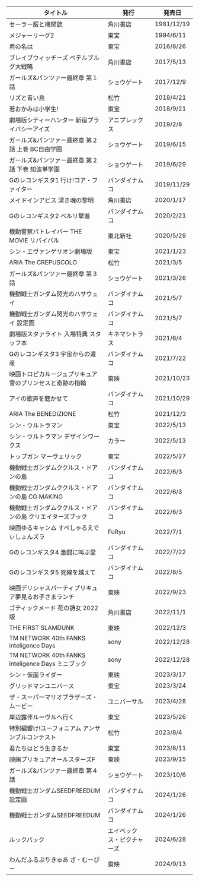 | タイトル | 発行 | 発売日 |
| ---- | ---- | ---- |
| セーラー服と機関銃 | 角川書店 | 1981/12/19 |
| メジャーリーグ2 | 東宝 | 1994/6/11 |
| 君の名は | 東宝 | 2016/8/26 |
| ブレイブウィッチーズ ペテルブルグ大戦略 | 角川書店 | 2017/5/13 |
| ガールズ&パンツァー最終章 第１話 | ショウゲート | 2017/12/9 |
| リズと青い鳥 | 松竹 | 2018/4/21 |
| 若おかみは小学生! | 東宝 | 2018/9/21 |
| 劇場版シティーハンター 新宿プライバシーアイズ | アニプレックス | 2019/2/8 |
| ガールズ&パンツァー最終章 第２話 上巻 BC自由学園 | ショウゲート | 2019/6/15 |
| ガールズ&パンツァー最終章 第２話 下巻 知波単学園 | ショウゲート | 2019/6/29 |
| Gのレコンギスタ1 行け!コア・ファイター | バンダイナムコ | 2019/11/29 |
| メイドインアビス 深き魂の黎明 | 角川書店 | 2020/1/17 |
| Gのレコンギスタ2 ベルリ撃進 | バンダイナムコ | 2020/2/21 |
| 機動警察パトレイバー THE MOVIE リバイバル | 東北新社 | 2020/5/29 |
| シン・エヴァンゲリオン劇場版 | 東宝 | 2021/1/23 |
| ARIA The CREPUSCOLO | 松竹 | 2021/3/5 |
| ガールズ&パンツァー最終章 第３話 | ショウゲート | 2021/3/26 |
| 機動戦士ガンダム閃光のハサウェイ | バンダイナムコ | 2021/5/7 |
| 機動戦士ガンダム閃光のハサウェイ 設定画 | バンダイナムコ | 2021/5/7 |
| 劇場版スタァライト 入場特典 スタッフ本 | キネマシトラス | 2021/6/4 |
| Gのレコンギスタ3 宇宙からの遺産 | バンダイナムコ | 2021/7/22 |
| 映画トロピカルージュプリキュア雪のプリンセスと奇跡の指輪 | 東映 | 2021/10/23 |
| アイの歌声を聴かせて | バンダイナムコ | 2021/10/29 |
| ARIA The BENEDIZIONE | 松竹 | 2021/12/3 |
| シン・ウルトラマン | 東宝 | 2022/5/13 |
| シン・ウルトラマン デザインワークス | カラー | 2022/5/13 |
| トップガン マーヴェリック | 東宝 | 2022/5/27 |
| 機動戦士ガンダムククルス・ドアンの島 | バンダイナムコ | 2022/6/3 |
| 機動戦士ガンダムククルス・ドアンの島 CG MAKING | バンダイナムコ | 2022/6/3 |
| 機動戦士ガンダムククルス・ドアンの島 クリエイターズブック | バンダイナムコ | 2022/6/3 |
| 映画ゆるキャン△ すぺしゃるえでぃしょんズラ | FuRyu | 2022/7/1 |
| Gのレコンギスタ4 激闘に叫ぶ愛 | バンダイナムコ | 2022/7/22 |
| Gのレコンギスタ5 死線を越えて | バンダイナムコ | 2022/8/5 |
| 映画デリシャスパーティプリキュア夢見るお子さまランチ | 東映 | 2022/9/23 |
| ゴティックメード 花の詩女 2022版 | 角川書店 | 2022/11/1 |
| THE FIRST SLAMDUNK | 東映 | 2022/12/3 |
| TM NETWORK 40th FANKS inteligence Days | sony | 2022/12/28 |
| TM NETWORK 40th FANKS inteligence Days ミニブック | sony | 2022/12/28 |
| シン・仮面ライダー | 東映 | 2023/3/17 |
| グリッドマンユニバース | 東宝 | 2023/3/24 |
| ザ・スーパーマリオブラザーズ・ムービー | ユニバーサル | 2023/4/28 |
| 岸辺露伴ルーヴルへ行く | 東宝 | 2023/5/26 |
| 特別編響け!ユーフォニアム アンサンブルコンテスト | 松竹 | 2023/8/4 |
| 君たちはどう生きるか | 東宝 | 2023/8/11 |
| 映画プリキュアオールスターズF | 東映 | 2023/9/15 |
| ガールズ&パンツァー最終章 第４話 | ショウゲート | 2023/10/6 |
| 機動戦士ガンダムSEEDFREEDUM 設定画 | バンダイナムコ | 2024/1/26 |
| 機動戦士ガンダムSEEDFREEDUM | バンダイナムコ | 2024/1/26 |
| ルックバック | エイベックス・ピクチャーズ | 2024/6/28 |
| わんだふるぷりきゅあ ざ・むーびー | 東映 | 2024/9/13 |
